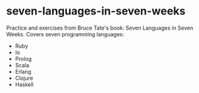 # seven-languages-in-seven-weeks
Practice and exercises from Bruce Tate's book: Seven Languages in Seven Weeks.
Covers seven programming languages:
  * Ruby
  * Io
  * Prolog
  * Scala
  * Erlang
  * Clojure
  * Haskell
